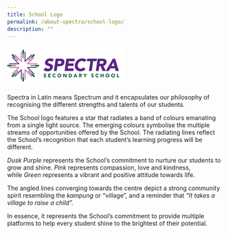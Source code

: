 ```yaml
---
title: School Logo
permalink: /about-spectra/school-logo/
description: ""
---
```



![logo_full](/images/logo_full.png)

Spectra in Latin means Spectrum and it encapsulates our philosophy of recognising the different strengths and talents of our students.

The School logo features a star that radiates a band of colours emanating from a single light source. The emerging colours symbolise the multiple streams of opportunities offered by the School. The radiating lines reflect the School’s recognition that each student’s learning progress will be different.

_Dusk Purple_ represents the School’s commitment to nurture our students to grow and shine. _Pink_ represents compassion, love and kindness, while _Green_ represents a vibrant and positive attitude towards life.

The angled lines converging towards the centre depict a strong community spirit resembling the _kampung_ or “village”, and a reminder that _“It takes a village to raise a child”._

In essence, it represents the School’s commitment to provide multiple platforms to help every student shine to the brightest of their potential.